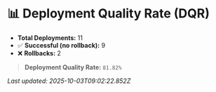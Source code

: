 
# 📊 Deployment Quality Rate (DQR)

- **Total Deployments:** 11
- ✅ **Successful (no rollback):** 9
- ❌ **Rollbacks:** 2

> **Deployment Quality Rate:** `81.82%`

_Last updated: 2025-10-03T09:02:22.852Z_

